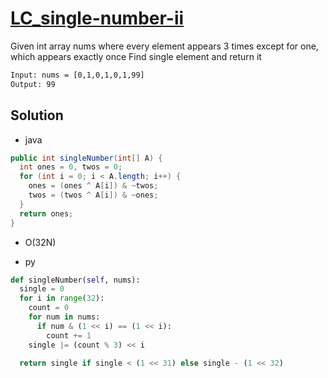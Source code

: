 # [LC_single-number-ii](https://leetcode.com/problems/single-number-ii)

Given int array nums where every element appears 3 times except for one, which appears exactly once
Find single element and return it

```txt
Input: nums = [0,1,0,1,0,1,99]
Output: 99
```

## Solution

* java

```java
public int singleNumber(int[] A) {
  int ones = 0, twos = 0;
  for (int i = 0; i < A.length; i++) {
    ones = (ones ^ A[i]) & ~twos;
    twos = (twos ^ A[i]) & ~ones;
  }
  return ones;
}
```

* O(32N)

* py

```py
def singleNumber(self, nums):
  single = 0
  for i in range(32):
    count = 0
    for num in nums:
      if num & (1 << i) == (1 << i):
        count += 1
    single |= (count % 3) << i

  return single if single < (1 << 31) else single - (1 << 32)
```
